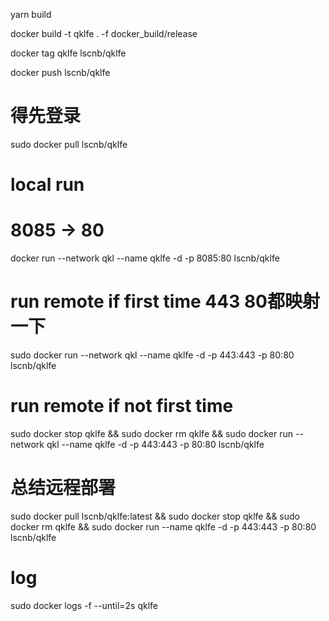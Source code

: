 
yarn build

docker build -t qklfe . -f docker_build/release

docker tag qklfe lscnb/qklfe

docker push lscnb/qklfe

# 得先登录
sudo docker pull lscnb/qklfe

# local run
# 8085 -> 80
 docker run  --network qkl --name qklfe -d -p 8085:80 lscnb/qklfe

# run remote if first time 443 80都映射一下
sudo docker run  --network qkl --name qklfe -d -p 443:443 -p 80:80 lscnb/qklfe

# run remote if not first time
sudo docker stop qklfe && sudo docker rm qklfe &&  sudo docker run --network qkl --name qklfe -d -p 443:443 -p 80:80 lscnb/qklfe


# 总结远程部署
sudo docker pull lscnb/qklfe:latest && sudo docker stop qklfe && sudo docker rm qklfe &&  sudo docker run --name qklfe -d -p 443:443 -p 80:80 lscnb/qklfe


# log
sudo docker logs -f --until=2s qklfe